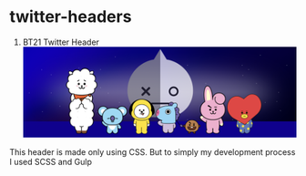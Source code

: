 # twitter-headers

1. BT21 Twitter Header
   ![BT21 Twitter Header](/images/BT21-Header.png)

This header is made only using CSS. But to simply my development process I used SCSS and Gulp
